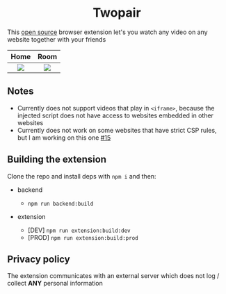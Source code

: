 <h1 align="center">Twopair</h1>

This [open source](https://github.com/Tronikelis/twopair) browser extension let's you watch any video on any website together with your friends



|                                              Home                                               |                                              Room                                               |
| :---------------------------------------------------------------------------------------------: | :---------------------------------------------------------------------------------------------: |
| ![](https://github.com/Tronikelis/twopair/assets/56039679/92aa08cf-debc-496c-be22-3f27746137cd) | ![](https://github.com/Tronikelis/twopair/assets/56039679/0ee0294a-73a8-47b8-a48b-fec3e2885b89) |




## Notes

- Currently does not support videos that play in `<iframe>`, because the injected script does not have access to websites embedded in other websites
- Currently does not work on some websites that have strict CSP rules, but I am working on this one [#15](https://github.com/Tronikelis/twopair/issues/15)


## Building the extension

Clone the repo and install deps with `npm i` and then:

- backend
  - `npm run backend:build`
  
- extension
  - [DEV] `npm run extension:build:dev`
  - [PROD] `npm run extension:build:prod`


## Privacy policy

The extension communicates with an external server which does not log / collect **ANY** personal information


